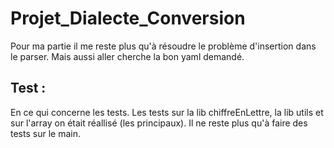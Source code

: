 # Projet_Dialecte_Conversion

Pour ma partie il me reste plus qu'à résoudre le problème d'insertion dans le parser. 
Mais aussi aller cherche la bon yaml demandé.


## Test : 

En ce qui concerne les tests. Les tests sur la lib chiffreEnLettre, la lib utils 
et sur l'array on était réallisé (les principaux). Il ne reste plus qu'à faire des tests sur le main.

